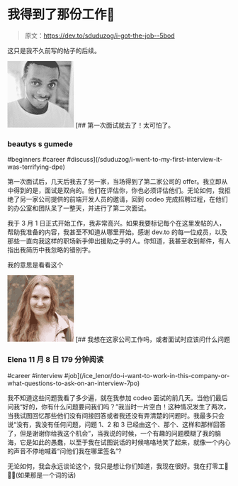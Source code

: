 # 我得到了那份工作💃

> 原文：<https://dev.to/sduduzog/i-got-the-job--5bod>

这只是我不久前写的帖子的后续。

[![sduduzog](img/aca6e88e812d318765e50104fa969309.png)](/sduduzog) [## 第一次面试就去了！太可怕了。

### beautys s gumede

#beginners #career #discuss](/sduduzog/i-went-to-my-first-interview-it-was-terrifying-dpe)

第一次面试后，几天后我去了另一家，当场得到了第二家公司的 offer。我立即从中得到的是，面试是双向的。他们在评估你，你也必须评估他们。无论如何，我拒绝了另一家公司提供的前端开发人员的邀请，回到 codeo 完成招聘过程，在他们的办公室和团队呆了一整天，并进行了第二次面试。

我于 3 月 1 日正式开始工作，我非常高兴。如果我要标记每个在这里发帖的人，帮助我准备的内容，我甚至不知道从哪里开始。感谢 dev.to 的每一位成员，以及那些一直向我这样的职场新手伸出援助之手的人。你知道，我甚至收到邮件，有人指出我简历中我忽略的错别字。

我的意思是看看这个

[![ice_lenor](img/72c00f9441c161ed94abaeb333554881.png)](/ice_lenor) [## 我想在这家公司工作吗，或者面试时应该问什么问题

### Elena 11 月 8 日 179 分钟阅读

#career #interview #job](/ice_lenor/do-i-want-to-work-in-this-company-or-what-questions-to-ask-on-an-interview-7po)

我不知道这些问题我看了多少遍，就在我参加 codeo 面试的前几天。当他们最后问我“好的，你有什么问题要问我们吗？”我当时一片空白！这种情况发生了两次，当我试图回忆那些他们没有间接回答或者我还没有弄清楚的问题时。我最多只会说“没有，我没有任何问题，问题 1、2 和 3 已经由这个、那个、这样和那样回答了，但是谢谢你给我这个机会”，当我说的时候，一个有趣的问题模糊了我的脑海，它是如此的愚蠢，以至于我在试图说话的时候咯咯地笑了起来，就像一个内心的声音不停地喊着“问他们我在哪里签名”?

无论如何，我会永远谈论这个，我只是想让你们知道，我现在很好。我在打零工🎉🎉🎉(如果那是一个词的话)
